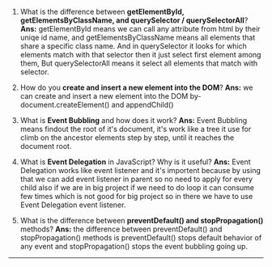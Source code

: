 1. What is the difference between **getElementById, getElementsByClassName, and querySelector / querySelectorAll**?
**Ans:** getElementById means we can call any attribute from html by their uniqe id name, and getElementsByClassName means all elements that share a specific class name. And in querySelector it looks for which elements match with that selector then it just select first element among them, But querySelectorAll means it select all elements that match with selector.

2. How do you **create and insert a new element into the DOM**?
**Ans:** we can create and insert a new element into the DOM by- document.createElement() and appendChild()

3. What is **Event Bubbling** and how does it work?
**Ans:** Event Bubbling means findout the root of it's document, it's work like a tree it use for climb on the ancestor elements step by step, until it reaches the document root.

4. What is **Event Delegation** in JavaScript? Why is it useful?
**Ans:** Event Delegation works like event listener and it's importent because by using that we can add event listener in parent so no need to apply for every child also if we are in big project if we need to do loop it can consume few times which is not good for big project so in there we have to use Event Delegation event listener.

5. What is the difference between **preventDefault() and stopPropagation()** methods?
**Ans:** the difference between preventDefault() and stopPropagation() methods is preventDefault() stops default behavior of any event and stopPropagation() stops the event bubbling going up.
---